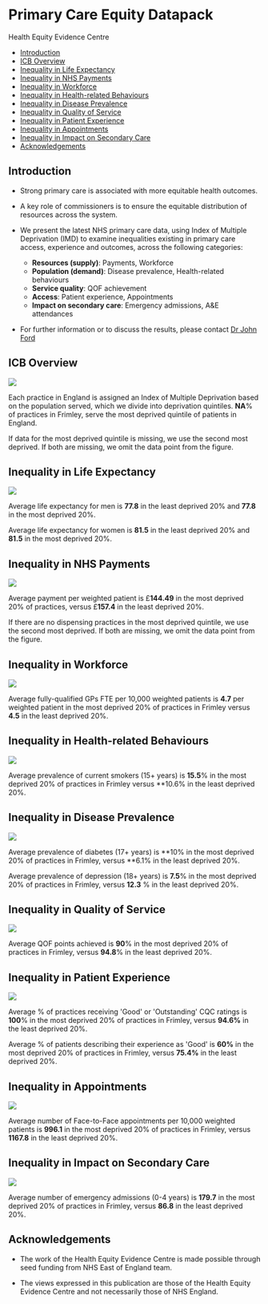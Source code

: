 # Primary Care Equity Datapack
Health Equity Evidence Centre

- [Introduction](#introduction)
- [ICB Overview](#icb-overview)
- [Inequality in Life Expectancy](#inequality-in-life-expectancy)
- [Inequality in NHS Payments](#inequality-in-nhs-payments)
- [Inequality in Workforce](#inequality-in-workforce)
- [Inequality in Health-related
  Behaviours](#inequality-in-health-related-behaviours)
- [Inequality in Disease Prevalence](#inequality-in-disease-prevalence)
- [Inequality in Quality of Service](#inequality-in-quality-of-service)
- [Inequality in Patient Experience](#inequality-in-patient-experience)
- [Inequality in Appointments](#inequality-in-appointments)
- [Inequality in Impact on Secondary
  Care](#inequality-in-impact-on-secondary-care)
- [Acknowledgements](#acknowledgements)

## Introduction

- Strong primary care is associated with more equitable health outcomes.

- A key role of commissioners is to ensure the equitable distribution of
  resources across the system.

- We present the latest NHS primary care data, using Index of Multiple
  Deprivation (IMD) to examine inequalities existing in primary care
  access, experience and outcomes, across the following categories:

  - **Resources (supply)**: Payments, Workforce
  - **Population (demand)**: Disease prevalence, Health-related
    behaviours
  - **Service quality**: QOF achievement
  - **Access**: Patient experience, Appointments
  - **Impact on secondary care**: Emergency admissions, A&E attendances

- For further information or to discuss the results, please contact [Dr
  John Ford](j.a.ford@qmul.ac.uk)

## ICB Overview

![](figure-commonmark/overview-1.png)

Each practice in England is assigned an Index of Multiple Deprivation
based on the population served, which we divide into deprivation
quintiles. **NA**% of practices in Frimley, serve the most deprived
quintile of patients in England.

If data for the most deprived quintile is missing, we use the second
most deprived. If both are missing, we omit the data point from the
figure.

## Inequality in Life Expectancy

![](figure-commonmark/Life_Expectancy-1.png)

Average life expectancy for men is **77.8** in the least deprived 20%
and **77.8** in the most deprived 20%.

Average life expectancy for women is **81.5** in the least deprived 20%
and **81.5** in the most deprived 20%.

## Inequality in NHS Payments

![](figure-commonmark/payments-1.png)

Average payment per weighted patient is £**144.49** in the most deprived
20% of practices, versus £**157.4** in the least deprived 20%.

If there are no dispensing practices in the most deprived quintile, we
use the second most deprived. If both are missing, we omit the data
point from the figure.

## Inequality in Workforce

![](figure-commonmark/workforce-1.png)

Average fully-qualified GPs FTE per 10,000 weighted patients is **4.7**
per weighted patient in the most deprived 20% of practices in Frimley
versus **4.5** in the least deprived 20%.

## Inequality in Health-related Behaviours

![](figure-commonmark/behaviours-1.png)

Average prevalence of current smokers (15+ years) is **15.5**% in the
most deprived 20% of practices in Frimley versus \*\*10.6% in the least
deprived 20%.

## Inequality in Disease Prevalence

![](figure-commonmark/prevalence-1.png)

Average prevalence of diabetes (17+ years) is **10% in the most deprived
20% of practices in Frimley, versus **6.1% in the least deprived 20%.

Average prevalence of depression (18+ years) is **7.5**% in the most
deprived 20% of practices in Frimley, versus **12.3** % in the least
deprived 20%.

## Inequality in Quality of Service

![](figure-commonmark/quality-1.png)

Average QOF points achieved is **90**% in the most deprived 20% of
practices in Frimley, versus **94.8**% in the least deprived 20%.

## Inequality in Patient Experience

![](figure-commonmark/exp-1.png)

Average % of practices receiving 'Good' or 'Outstanding' CQC ratings is
**100**% in the most deprived 20% of practices in Frimley, versus
**94.6%** in the least deprived 20%.

Average % of patients describing their experience as 'Good' is **60%**
in the most deprived 20% of practices in Frimley, versus **75.4%** in
the least deprived 20%.

## Inequality in Appointments

![](figure-commonmark/appts-1.png)

Average number of Face-to-Face appointments per 10,000 weighted patients
is **996.1** in the most deprived 20% of practices in Frimley, versus
**1167.8** in the least deprived 20%.

## Inequality in Impact on Secondary Care

![](figure-commonmark/secondary-1.png)

Average number of emergency admissions (0-4 years) is **179.7** in the
most deprived 20% of practices in Frimley, versus **86.8** in the least
deprived 20%.

## Acknowledgements

- The work of the Health Equity Evidence Centre is made possible through
  seed funding from NHS East of England team.

- The views expressed in this publication are those of the Health Equity
  Evidence Centre and not necessarily those of NHS England.
